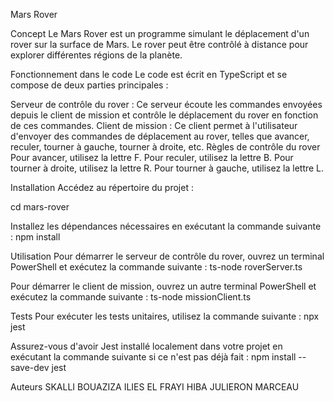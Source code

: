 Mars Rover

Concept
Le Mars Rover est un programme simulant le déplacement d'un rover sur la surface de Mars. Le rover peut être contrôlé à distance pour explorer différentes régions de la planète.

Fonctionnement dans le code
Le code est écrit en TypeScript et se compose de deux parties principales :

Serveur de contrôle du rover : Ce serveur écoute les commandes envoyées depuis le client de mission et contrôle le déplacement du rover en fonction de ces commandes.
Client de mission : Ce client permet à l'utilisateur d'envoyer des commandes de déplacement au rover, telles que avancer, reculer, tourner à gauche, tourner à droite, etc.
Règles de contrôle du rover
Pour avancer, utilisez la lettre F.
Pour reculer, utilisez la lettre B.
Pour tourner à droite, utilisez la lettre R.
Pour tourner à gauche, utilisez la lettre L.


Installation
Accédez au répertoire du projet :

cd mars-rover

Installez les dépendances nécessaires en exécutant la commande suivante :
npm install


Utilisation
Pour démarrer le serveur de contrôle du rover, ouvrez un terminal PowerShell et exécutez la commande suivante :
ts-node roverServer.ts

Pour démarrer le client de mission, ouvrez un autre terminal PowerShell et exécutez la commande suivante :
ts-node missionClient.ts

Tests
Pour exécuter les tests unitaires, utilisez la commande suivante :
npx jest

Assurez-vous d'avoir Jest installé localement dans votre projet en exécutant la commande suivante si ce n'est pas déjà fait :
npm install --save-dev jest

Auteurs
SKALLI BOUAZIZA ILIES
EL FRAYI HIBA
JULIERON MARCEAU
